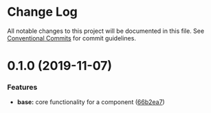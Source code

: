 # Change Log

All notable changes to this project will be documented in this file.
See [Conventional Commits](https://conventionalcommits.org) for commit guidelines.

# 0.1.0 (2019-11-07)


### Features

* **base:** core functionality for a component ([66b2ea7](https://github.com/moki/mokui/commit/66b2ea7))
